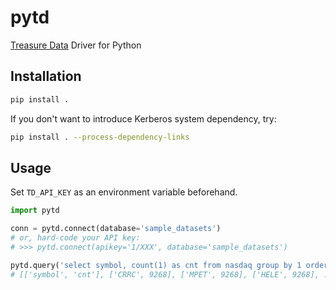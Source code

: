 pytd
===

[Treasure Data](https://www.treasuredata.com/) Driver for Python

## Installation

```sh
pip install .
```

If you don't want to introduce Kerberos system dependency, try:

```sh
pip install . --process-dependency-links
```

## Usage

Set `TD_API_KEY` as an environment variable beforehand.

```py
import pytd

conn = pytd.connect(database='sample_datasets')
# or, hard-code your API key:
# >>> pytd.connect(apikey='1/XXX', database='sample_datasets')

pytd.query('select symbol, count(1) as cnt from nasdaq group by 1 order by 2 desc', conn)
# [['symbol', 'cnt'], ['CRRC', 9268], ['MPET', 9268], ['HELE', 9268], ..., ['ADPVV', 2]]
```
